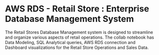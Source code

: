 # AWS RDS - Retail Store : Enterprise Database Management System
The Retail Stores Database Management system is designed to streamline and organize various aspects of retail operations. The collab notebook has Data Modeling, SQL Analytical queries, AWS RDS connection and Dashboard visualizations for the Retail Store Operations and Sales Data. 
